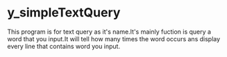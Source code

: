 # y_simpleTextQuery
This program is for text query as it's name.It's mainly fuction is query a word that you input.It will tell how many times the word occurs ans display every line that contains word you input. 
